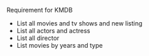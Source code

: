 Requirement for KMDB
- List all movies and tv shows and new listing
- List all actors and actress
- List all director
- List movies by years and type